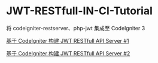 # JWT-RESTfull-IN-CI-Tutorial
将 codeigniter-restserver、php-jwt 集成至 CodeIgniter 3

[基于 CodeIgniter 构建 JWT RESTfull API Server #1](http://www.lovchun.com/posts/build-jwt-restfull-api-server-in-codeigniter-1.html)

[基于 CodeIgniter 构建 JWT RESTfull API Server #2](http://www.lovchun.com/posts/build-jwt-restfull-api-server-in-codeigniter-2.html)